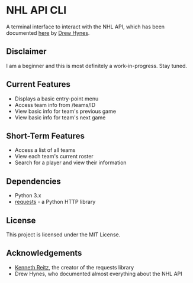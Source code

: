 # NHL API CLI

A terminal interface to interact with the NHL API, which has been documented [here](https://gitlab.com/dword4/nhlapi) by [Drew Hynes](https://gitlab.com/dword4).

## Disclaimer

I am a beginner and this is most definitely a work-in-progress. Stay tuned.

## Current Features

- Displays a basic entry-point menu
- Access team info from /teams/ID 
- View basic info for team's previous game
- View basic info for team's next game

## Short-Term Features
- Access a list of all teams
- View each team's current roster
- Search for a player and view their information

## Dependencies

- Python 3.x
- [requests](http://docs.python-requests.org/en/master/) - a Python HTTP library

## License

This project is licensed under the MIT License.

## Acknowledgements

- [Kenneth Reitz](http://kennethreitz.org/), the creator of the requests library
- Drew Hynes, who documented almost everything about the NHL API